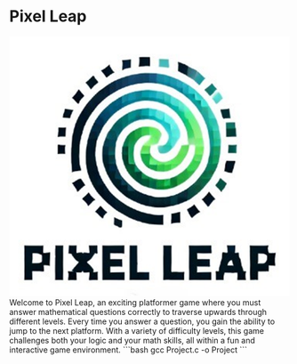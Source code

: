 # Pixel Leap
<img src="https://github.com/Bilal52542/Pf_Project/blob/main/image_2024-11-22_032408190.png">
Welcome to Pixel Leap, an exciting platformer game where you must answer mathematical questions correctly to traverse upwards through different levels. Every time you answer a question, you gain the ability to jump to the next platform. With a variety of difficulty levels, this game challenges both your logic and your math skills, all within a fun and interactive game environment.
```bash
gcc Project.c -o Project
```
